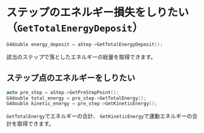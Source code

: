 # ステップのエネルギー損失をしりたい（``GetTotalEnergyDeposit``）

```cpp
G4double energy_deposit = aStep->GetTotalEnergyDeposit();
```

該当のステップで落としたエネルギーの総量を取得できます。

## ステップ点のエネルギーをしりたい

```cpp
auto pre_step = aStep->GetPreStepPoint();
G4double total_energy = pre_step->GetTotalEnergy();
G4double kinetic_energy = pre_step->GetKineticEnergy();
```

``GetTotalEnergy``でエネルギーの合計、
``GetKineticEnergy``で運動エネルギーの合計を取得できます。

